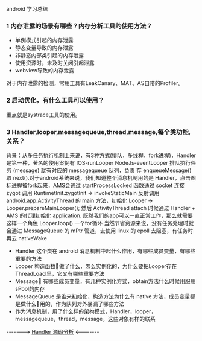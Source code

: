 android 学习总结

### 1 内存泄露的场景有哪些？内存分析工具的使用方法？
- 单例模式引起的内存泄露
- 静态变量导致的内存泄露
- 非静态内部类引起的内存泄露
- 使用资源时，未及时关闭引起泄露
- webview导致的内存泄露


对于内存泄露的检测，常用工具有LeakCanary、MAT、AS自带的Profiler。

### 2 启动优化，有什么工具可以使用？

重点就是systrace工具的使用。


### 3 Handler,looper,messagequeue,thread,message,每个类功能,关系？

背景：从多任务执行机制上来说，有3种方式(排队，多线程，fork进程)，Handler 是第一种，著名的使用案例有 IOS-runLooper 
NodeJs-eventLooper 排队执行任务 (message) 就有对应的 messagequeue 队列，负责 存 enqueueMessage() 取 next().对于android系统来说，我们知道整个消息机制用的是 Handler，点击图标进程被fork起来，AMS会通过 startProcessLocked 函数通过 socket 连接 zygot 调用 RuntimetInit.zygotInit -> invokeStaticMain 反射调用android.app.ActivityThread 的 [main](https://github.com/woaigmz/AndroidStudySummary/blob/master/Android/main.png) 方法，初始化 Looper -> Looper.prepareMainLooper(); 然后 ActivityThread attach 时候通过 Handler + AMS 的代理初始化 application. 既然我们的app可以一直正常工作，那么就需要这样一个角色 Looper.loop() 一个for循环 当然节省资源来说，没有任务处理时就会通过 MessageQueue 的 mPtr 管道，去使用 linux 的 epoll 去阻塞，有任务时再去 nativeWake

- Handler 这个类在 android 消息机制中起什么作用，有哪些成员变量，有哪些重要的方法
- Looper 构造函数做了什么，怎么实例化的，为什么要把Looper存在ThreadLoacl里，它又有哪些重要方法
- Message 有哪些成员变量，有几种实例化方式，obtain方法什么时候用服用sPool的内存
- MessageQueue 是谁来初始化，构造方法为什么有 native 方法，成员变量都是做什么用的，作为队列对外暴漏了哪些方法
- 作为消息机制，用了什么样的架构模式，Handler，looper，messagequeue，thread，message，这些对象有样的联系

-------> [Handler 源码分析]() <-------